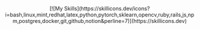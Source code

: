 <p align="center">
  [![My Skills](https://skillicons.dev/icons?i=bash,linux,mint,redhat,latex,python,pytorch,sklearn,opencv,ruby,rails,js,npm,postgres,docker,git,github,notion&perline=7)](https://skillicons.dev)
</p>
